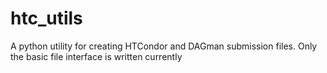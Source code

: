 # htc_utils
A python utility for creating HTCondor and DAGman submission files.
Only the basic file interface is written currently

